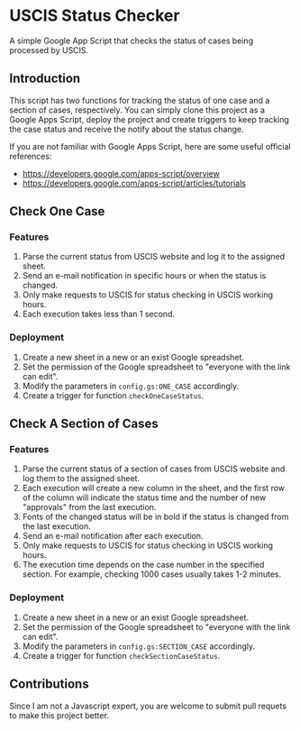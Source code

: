 # USCIS Status Checker
A simple Google App Script that checks the status of cases being processed by USCIS.

## Introduction
This script has two functions for tracking the status of one case and a section of cases, respectively.
You can simply clone this project as a Google Apps Script, deploy the project and create triggers to
keep tracking the case status and receive the notify about the status change.

If you are not familiar with Google Apps Script, here are some useful official references:
* https://developers.google.com/apps-script/overview
* https://developers.google.com/apps-script/articles/tutorials

## Check One Case

### Features
1. Parse the current status from USCIS website and log it to the assigned sheet.
2. Send an e-mail notification in specific hours or when the status is changed.
3. Only make requests to USCIS for status checking in USCIS working hours.
4. Each execution takes less than 1 second.

### Deployment
1. Create a new sheet in a new or an exist Google spreadshet.
2. Set the permission of the Google spreadsheet to "everyone with the link can edit".
3. Modify the parameters in `config.gs:ONE_CASE` accordingly.
4. Create a trigger for function `checkOneCaseStatus`.

## Check A Section of Cases

### Features
1. Parse the current status of a section of cases from USCIS website and log them to the assigned sheet.
2. Each execution will create a new column in the sheet, and the first row of the column will indicate
   the status time and the number of new "approvals" from the last execution.
3. Fonts of the changed status will be in bold if the status is changed from the last execution.
4. Send an e-mail notification after each execution.
5. Only make requests to USCIS for status checking in USCIS working hours.
6. The execution time depends on the case number in the specified section.
   For example, checking 1000 cases usually takes 1-2 minutes.

### Deployment
1. Create a new sheet in a new or an exist Google spreadsheet.
2. Set the permission of the Google spreadsheet to "everyone with the link can edit".
3. Modify the parameters in `config.gs:SECTION_CASE` accordingly.
4. Create a trigger for function `checkSectionCaseStatus`.

## Contributions
Since I am not a Javascript expert, you are welcome to submit pull requets to make this project better.

